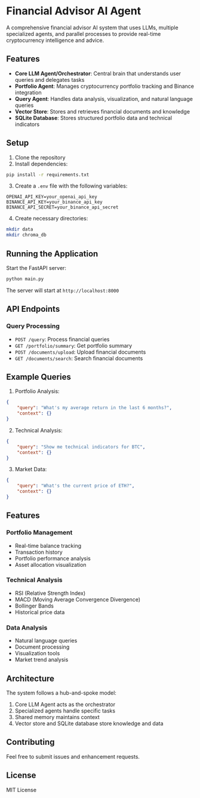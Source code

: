 # Financial Advisor AI Agent

A comprehensive financial advisor AI system that uses LLMs, multiple specialized agents, and parallel processes to provide real-time cryptocurrency intelligence and advice.

## Features

- **Core LLM Agent/Orchestrator**: Central brain that understands user queries and delegates tasks
- **Portfolio Agent**: Manages cryptocurrency portfolio tracking and Binance integration
- **Query Agent**: Handles data analysis, visualization, and natural language queries
- **Vector Store**: Stores and retrieves financial documents and knowledge
- **SQLite Database**: Stores structured portfolio data and technical indicators

## Setup

1. Clone the repository
2. Install dependencies:
```bash
pip install -r requirements.txt
```

3. Create a `.env` file with the following variables:
```
OPENAI_API_KEY=your_openai_api_key
BINANCE_API_KEY=your_binance_api_key
BINANCE_API_SECRET=your_binance_api_secret
```

4. Create necessary directories:
```bash
mkdir data
mkdir chroma_db
```

## Running the Application

Start the FastAPI server:
```bash
python main.py
```

The server will start at `http://localhost:8000`

## API Endpoints

### Query Processing
- `POST /query`: Process financial queries
- `GET /portfolio/summary`: Get portfolio summary
- `POST /documents/upload`: Upload financial documents
- `GET /documents/search`: Search financial documents

## Example Queries

1. Portfolio Analysis:
```json
{
    "query": "What's my average return in the last 6 months?",
    "context": {}
}
```

2. Technical Analysis:
```json
{
    "query": "Show me technical indicators for BTC",
    "context": {}
}
```

3. Market Data:
```json
{
    "query": "What's the current price of ETH?",
    "context": {}
}
```

## Features

### Portfolio Management
- Real-time balance tracking
- Transaction history
- Portfolio performance analysis
- Asset allocation visualization

### Technical Analysis
- RSI (Relative Strength Index)
- MACD (Moving Average Convergence Divergence)
- Bollinger Bands
- Historical price data

### Data Analysis
- Natural language queries
- Document processing
- Visualization tools
- Market trend analysis

## Architecture

The system follows a hub-and-spoke model:
1. Core LLM Agent acts as the orchestrator
2. Specialized agents handle specific tasks
3. Shared memory maintains context
4. Vector store and SQLite database store knowledge and data

## Contributing

Feel free to submit issues and enhancement requests.

## License

MIT License 